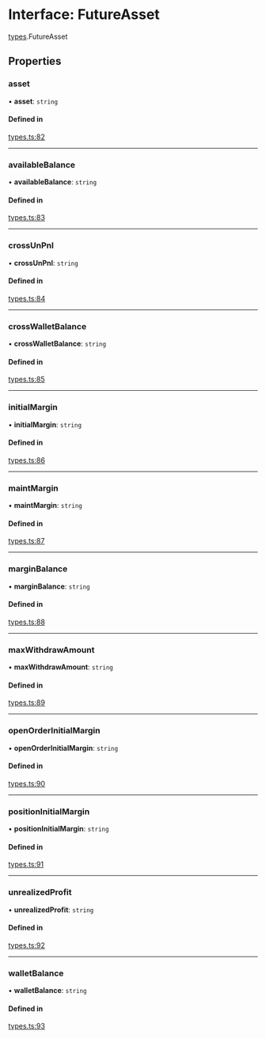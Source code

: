 # Interface: FutureAsset

[types](../modules/types.md).FutureAsset

## Properties

### asset

• **asset**: `string`

#### Defined in

[types.ts:82](https://github.com/Altamoon/altamoon/blob/c26d09e/app/api/types.ts#L82)

___

### availableBalance

• **availableBalance**: `string`

#### Defined in

[types.ts:83](https://github.com/Altamoon/altamoon/blob/c26d09e/app/api/types.ts#L83)

___

### crossUnPnl

• **crossUnPnl**: `string`

#### Defined in

[types.ts:84](https://github.com/Altamoon/altamoon/blob/c26d09e/app/api/types.ts#L84)

___

### crossWalletBalance

• **crossWalletBalance**: `string`

#### Defined in

[types.ts:85](https://github.com/Altamoon/altamoon/blob/c26d09e/app/api/types.ts#L85)

___

### initialMargin

• **initialMargin**: `string`

#### Defined in

[types.ts:86](https://github.com/Altamoon/altamoon/blob/c26d09e/app/api/types.ts#L86)

___

### maintMargin

• **maintMargin**: `string`

#### Defined in

[types.ts:87](https://github.com/Altamoon/altamoon/blob/c26d09e/app/api/types.ts#L87)

___

### marginBalance

• **marginBalance**: `string`

#### Defined in

[types.ts:88](https://github.com/Altamoon/altamoon/blob/c26d09e/app/api/types.ts#L88)

___

### maxWithdrawAmount

• **maxWithdrawAmount**: `string`

#### Defined in

[types.ts:89](https://github.com/Altamoon/altamoon/blob/c26d09e/app/api/types.ts#L89)

___

### openOrderInitialMargin

• **openOrderInitialMargin**: `string`

#### Defined in

[types.ts:90](https://github.com/Altamoon/altamoon/blob/c26d09e/app/api/types.ts#L90)

___

### positionInitialMargin

• **positionInitialMargin**: `string`

#### Defined in

[types.ts:91](https://github.com/Altamoon/altamoon/blob/c26d09e/app/api/types.ts#L91)

___

### unrealizedProfit

• **unrealizedProfit**: `string`

#### Defined in

[types.ts:92](https://github.com/Altamoon/altamoon/blob/c26d09e/app/api/types.ts#L92)

___

### walletBalance

• **walletBalance**: `string`

#### Defined in

[types.ts:93](https://github.com/Altamoon/altamoon/blob/c26d09e/app/api/types.ts#L93)
